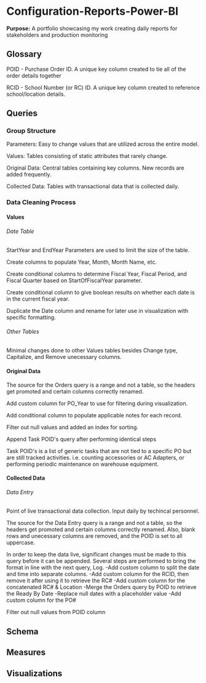 # Configuration-Reports-Power-BI

**Purpose:** A portfolio showcasing my work creating daily reports for stakeholders and production monitoring

## Glossary

POID - Purchase Order ID.  A unique key column created to tie all of the order details together

RCID - School Number (or RC) ID.  A unique key column created to reference school/location details.

## Queries

### Group Structure

Parameters: Easy to change values that are utilized across the entire model.

Values: Tables consisting of static attributes that rarely change.

Original Data: Central tables containing key columns.  New records are added frequently.

Collected Data: Tables with transactional data that is collected daily.

### Data Cleaning Process

#### Values

###### Date Table

StartYear and EndYear Parameters are used to limit the size of the table.

Create columns to populate Year, Month, Month Name, etc.

Create conditional columns to determine Fiscal Year, Fiscal Period, and Fiscal Quarter based on StartOfFiscalYear parameter.

Create conditional column to give boolean results on whether each date is in the current fiscal year.

Duplicate the Date column and rename for later use in visualization with specific formatting.

###### Other Tables

Minimal changes done to other Values tables besides Change type, Capitalize, and Remove unecessary columns.

#### Original Data

The source for the Orders query is a range and not a table, so the headers get promoted and certain columns correctly renamed.

Add custom column for PO_Year to use for filtering during visualization.

Add conditional column to populate applicable notes for each record.

Filter out null values and added an index for sorting.

Append Task POID's query after performing identical steps

Task POID's is a list of generic tasks that are not tied to a specific PO but are still tracked activities.  i.e. counting accessories or AC Adapters, or performing periodic maintenance on warehouse equipment.

#### Collected Data

###### Data Entry

Point of live transactional data collection.  Input daily by techincal personnel.

The source for the Data Entry query is a range and not a table, so the headers get promoted and certain columns correctly renamed.  Also, blank rows and unecessary columns are removed, and the POID is set to all uppercase.

 In order to keep the data live, significant changes must be made to this query before it can be appended.  Several steps are performed to bring the format in line with the next query, Log.
-Add custom column to split the date and time into separate columns.
-Add custom column for the RCID, then remove it after using it to retrieve the RC#
-Add custom column for the concatenated RC# & Location
-Merge the Orders query by POID to retrieve the Ready By Date
-Replace null dates with a placeholder value
-Add custom column for the PO#

Filter out null values from POID column


## Schema

## Measures

## Visualizations
